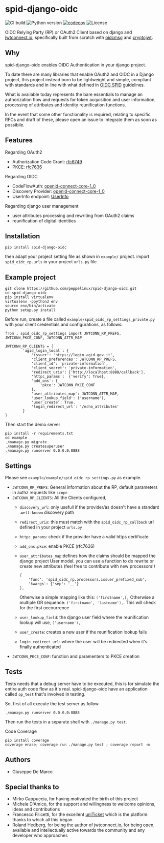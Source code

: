 # spid-django-oidc

![CI build](https://github.com/peppelinux/spid-django-oidc/workflows/spid-django-oidc/badge.svg)
![Python version](https://img.shields.io/badge/license-Apache%202-blue.svg)
[![codecov](https://codecov.io/gh/peppelinux/spid-django-oidc/branch/main/graph/badge.svg)](https://codecov.io/gh/peppelinux/spid-django-oidc)
![License](https://img.shields.io/badge/python-3.7%20%7C%203.8%20%7C%203.9-blue.svg)

OIDC Relying Party (RP) or OAuth2 Client based on django and [jwtconnect.io](https://jwtconnect.io/),
specifically built from scratch with [oidcmsg](https://oidcmsg.readthedocs.io/en/latest/)
and [cryptojwt](https://cryptojwt.readthedocs.io/en/latest/).

## Why

spid-django-oidc enables OIDC Authentication in your django project.

To date there are many libraries that enable OAuth2 and OIDC in a Django project,
this project instead born to be lightweight and simple, compliant with
standards and in line with what defined in [OIDC SPID](https://docs.italia.it/AgID/documenti-in-consultazione/lg-openidconnect-spid-docs/it/bozza/index.html)
guidelines.

What is available today represents the bare essentials to manage an authorization flow and requests
for token acquisition and user information, processing of attributes and identity reunification functions.

In the event that some other functionality is required, relating to specific RFCs and draft of these, please open an issue to integrate them as soon as possibile.

## Features

Regarding OAuth2

 - Authorization Code Grant: [rfc6749](https://tools.ietf.org/html/rfc6749#section-4.1)
 - PKCE: [rfc7636](https://tools.ietf.org/html/rfc7636)

Regarding OIDC

 - CodeFlowAuth: [openid-connect-core-1_0](https://openid.net/specs/openid-connect-core-1_0.html#CodeFlowAuth)
 - Discovery Provider: [openid-connect-core-1_0](https://openid.net/specs/openid-connect-core-1_0.html#SelfIssuedDiscovery)
 - UserInfo endpoint: [UserInfo](https://openid.net/specs/openid-connect-core-1_0.html#UserInfo)

Regarding django user management

 - user attributes processing and rewriting from OAuth2 claims
 - reunification of digital identities


## Installation

````
pip install spid-django-oidc
````

then adapt your project setting file as shown in `example/` project.
import `spid_oidc_rp.urls` in your project `urls.py` file.


## Example project

````
git clone https://github.com/peppelinux/spid-django-oidc.git
cd spid-django-oidc
pip install virtualenv
virtualenv -ppython3 env
source env/bin/activate
python setup.py install
````

Before run, create a file called `example/spid_oidc_rp_settings_private.py` with your client credentials and configurations, as follows:

````
from . spid_oidc_rp_settings import JWTCONN_RP_PREFS, JWTCONN_PKCE_CONF, JWTCONN_ATTR_MAP

JWTCONN_RP_CLIENTS = {
        'agid_login_local': {
            'issuer': 'https://login.agid.gov.it',
            'client_preferences': JWTCONN_RP_PREFS,
            'client_id': 'private-information',
            'client_secret': 'private-information',
            'redirect_uris': ['http://localhost:8888/callback'],
            'httpc_params':  {'verify': True},
            'add_ons': {
                'pkce': JWTCONN_PKCE_CONF
            },
            'user_attributes_map': JWTCONN_ATTR_MAP,
            'user_lookup_field': ('username'),
            'user_create': True,
            'login_redirect_url': '/echo_attributes'
        }
}
````

Then start the demo server
````
pip install -r requirements.txt
cd example
./manage.py migrate
./manage.py createsuperuser
./manage.py runserver 0.0.0.0:8888
````

## Settings

Please see `example/example/spid_oidc_rp_settings.py` as example.

- `JWTCONN_RP_PREFS`: General information about the RP, default parameters in authz requests like `scope`
- `JWTCONN_RP_CLIENTS`: All the Clients configured,
    - `discovery_url`: only usefull if the provider/as doesn't have a standard .`well-known` discovery path
    - `redirect_uris`: this must match with the `spid_oidc_rp_callback` url defined in your project `urls.py`
    - `httpc_params`: check if the provider have a valid https certificate
    - `add_ons.pkce`: enable PKCE (rfc7636)
    - `user_attributes_map`:defines how the claims should be mapped the django project User model. you can use a function to do rewrite or create new attributes (feel free to contribute with new processors!)
        ````
        {
            'func': 'spid_oidc_rp.processors.issuer_prefixed_sub',
            'kwargs': {'sep': '__'}
        },
        ````
        Otherwise a simple mapping like this: `('firstname',),`
        Otherwise a multiple OR sequence: `('firstname', 'lastname'),`. This will check for the first occourrence

    - `user_lookup_field`: the django user field where the reunification lookup will use, `('username'),`
    - `user_create`: creates a new user if the reunification lookup fails
    - `login_redirect_url`: where the user will be redirected when it's finally authenticated
- `JWTCONN_PKCE_CONF`: function and paramenters to PKCE creation


## Tests

Tests needs that a debug server have to be executed, this is for simulate the entire auth code flow as it's real.
spid-django-oidc have an application called `op_test` that's involved in testing.

So, first of all execute the test server as follow
````
./manage.py runserver 0.0.0.0:8888
````

Then run the tests in a separate shell with `./manage.py test`.

Code Coverage
````
pip install coverage
coverage erase; coverage run ./manage.py test ; coverage report -m
````


## Authors

 - Giuseppe De Marco


## Special thanks to

 - Mirko Cappuccia, for having motivated the birth of this project
 - Michele D'Amico, for the support and willingness to welcome opinions, ideas and contributions
 - Francesco Filicetti, for the excellent [uniTicket](https://github.com/UniversitaDellaCalabria/uniTicket) which is the platform thanks to which all this began
 - Roland Hedberg, for being the author of jwtconnect.io, for being open, available and intellectually active towards the community and any developer who approaches
